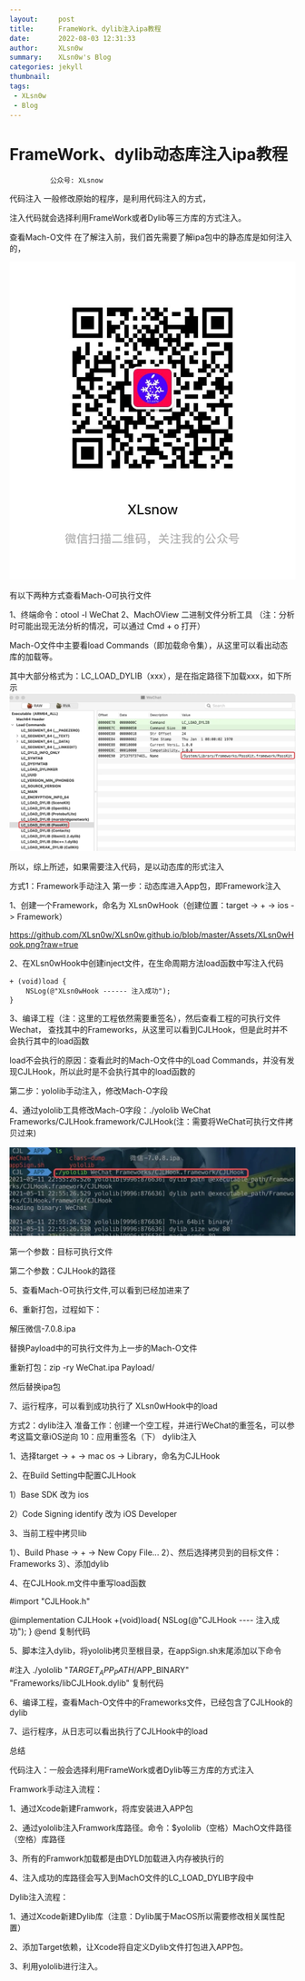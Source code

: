 ```yaml
---
layout:     post
title:      FrameWork、dylib注入ipa教程
date:       2022-08-03 12:31:33
author:     XLsn0w
summary:    XLsn0w's Blog
categories: jekyll
thumbnail:  
tags:
 - XLsn0w
 - Blog
---
```


# FrameWork、dylib动态库注入ipa教程
              公众号: XLsnow

代码注入
一般修改原始的程序，是利用代码注入的方式，

注入代码就会选择利用FrameWork或者Dylib等三方库的方式注入。

查看Mach-O文件
在了解注入前，我们首先需要了解ipa包中的静态库是如何注入的，

![](https://github.com/XLsn0w/XLsn0w.github.io/blob/master/Assets/%E5%85%AC%E4%BC%97%E5%8F%B7XLsnow.JPG?raw=true)

有以下两种方式查看Mach-O可执行文件

1、终端命令：otool -l WeChat
2、MachOView 二进制文件分析工具
（注：分析时可能出现无法分析的情况，可以通过 Cmd + o 打开）

Mach-O文件中主要看load Commands（即加载命令集），从这里可以看出动态库的加载等。

其中大部分格式为：LC_LOAD_DYLIB（xxx），是在指定路径下加载xxx，如下所示
![](https://github.com/XLsn0w/XLsn0w.github.io/blob/master/Assets/load%20Commands.png?raw=true)

所以，综上所述，如果需要注入代码，是以动态库的形式注入

方式1：Framework手动注入
第一步：动态库进入App包，即Framework注入


1、创建一个Framework，命名为 XLsn0wHook（创建位置：target -> + -> ios -> Framework）

https://github.com/XLsn0w/XLsn0w.github.io/blob/master/Assets/XLsn0wHook.png?raw=true

2、在XLsn0wHook中创建inject文件，在生命周期方法load函数中写注入代码

```
+ (void)load {
    NSLog(@"XLsn0wHook ------ 注入成功");
}
```

3、编译工程（注：这里的工程依然需要重签名），然后查看工程的可执行文件Wechat，
查找其中的Frameworks，从这里可以看到CJLHook，但是此时并不会执行其中的load函数

load不会执行的原因：查看此时的Mach-O文件中的Load Commands，并没有发现CJLHook，所以此时是不会执行其中的load函数的

第二步：yololib手动注入，修改Mach-O字段


4、通过yololib工具修改Mach-O字段：./yololib WeChat Frameworks/CJLHook.framework/CJLHook(注：需要将WeChat可执行文件拷贝过来)

![](https://github.com/XLsn0w/XLsn0w.github.io/blob/master/Assets/yololib.png?raw=true)

第一个参数：目标可执行文件


第二个参数：CJLHook的路径




5、查看Mach-O可执行文件,可以看到已经加进来了



6、重新打包，过程如下：


解压微信-7.0.8.ipa


替换Payload中的可执行文件为上一步的Mach-O文件


重新打包：zip -ry WeChat.ipa Payload/


然后替换ipa包




7、运行程序，可以看到成功执行了 XLsn0wHook中的load



方式2：dylib注入
准备工作：创建一个空工程，并进行WeChat的重签名，可以参考这篇文章iOS逆向 10：应用重签名（下）
dylib注入


1、选择target -> + -> mac os -> Library，命名为CJLHook



2、在Build Setting中配置CJLHook


1）Base SDK 改为 ios


2）Code Signing identify 改为 iOS Developer




3、当前工程中拷贝lib


1）、Build Phase -> + -> New Copy File...
2）、然后选择拷贝到的目标文件：Frameworks
3）、添加dylib



4、在CJLHook.m文件中重写load函数


#import "CJLHook.h"

@implementation CJLHook
+(void)load{
    NSLog(@"CJLHook ---- 注入成功");
}
@end
复制代码

5、脚本注入dylib，将yololib拷贝至根目录，在appSign.sh末尾添加以下命令

#注入
./yololib "$TARGET_APP_PATH/$APP_BINARY" "Frameworks/libCJLHook.dylib"
复制代码


6、编译工程，查看Mach-O文件中的Frameworks文件，已经包含了CJLHook的dylib



7、运行程序，从日志可以看出执行了CJLHook中的load



总结


代码注入：一般会选择利用FrameWork或者Dylib等三方库的方式注入


Framwork手动注入流程：


1、通过Xcode新建Framwork，将库安装进入APP包


2、通过yololib注入Framwork库路径。命令：$yololib（空格）MachO文件路径（空格）库路径


3、所有的Framwork加载都是由DYLD加载进入内存被执行的


4、注入成功的库路径会写入到MachO文件的LC_LOAD_DYLIB字段中




Dylib注入流程：


1、通过Xcode新建Dylib库（注意：Dylib属于MacOS所以需要修改相关属性配置）


2、添加Target依赖，让Xcode将自定义Dylib文件打包进入APP包。


3、利用yololib进行注入。


[1]: https://xlsn0w.github.io
